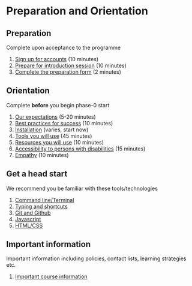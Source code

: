 # Preparation and Orientation

## Preparation
Complete upon acceptance to the programme

1. [Sign up for accounts](/0.1-accounts) (10 minutes)
2. [Prepare for introduction session](0.2-prepare-for-orientation) (10 minutes)
3. [Complete the preparation form](https://docs.google.com/forms/d/1-MW9w5sHtyWZCoFFyDoIqFU8xgDClGIQug2ufACy0-4/viewform) (2 minutes)

## Orientation
Complete **before** you begin phase-0 start

1. [Our expectations](/1-expectations/) (5-20 minutes)
2. [Best practices for success](/2-best-practices/) (10 minutes)
3. [Installation](/3-installation) (varies, start now)
4. [Tools you will use](/4-tools/) (45 minutes)
5. [Resources you will use](/5-resources/) (10 minutes)
6. [Accessibility to persons with disabilities](/6-accessibility/) (15 minutes)
7. [Empathy](/7-empathy/) (10 minutes)


## Get a head start
We recommend you be familiar with these tools/technologies

1. [Command line/Terminal](4-tools/terminal#practicing-the-command-line)
2. [Typing and shortcuts](8-practice#typing-and-shortcuts)
3. [Git and Github](4-tools/git-and-github#giving-git-a-test-drive)
4. [Javascript](8-practice#javascript)
5. [HTML/CSS](8-practice#html-and-css)

## Important information
Important information including policies, contact lists, learning strategies etc.

1. [Important course information](/9-information)
